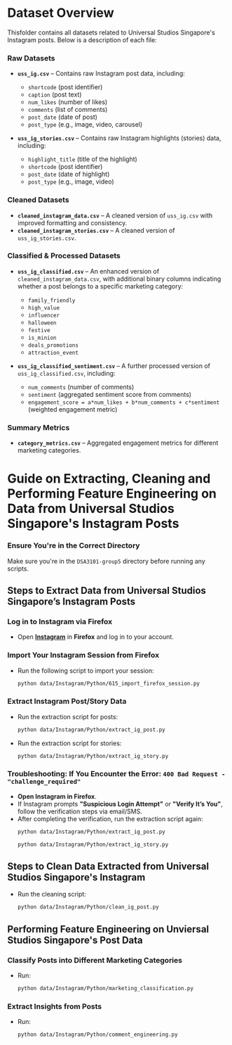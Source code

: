 # Dataset Overview 

Thisfolder contains all datasets related to Universal Studios Singapore's Instagram posts. Below is a description of each file:  

### **Raw Datasets**  
- **`uss_ig.csv`** – Contains raw Instagram post data, including:  
  - `shortcode` (post identifier)  
  - `caption` (post text)  
  - `num_likes` (number of likes)  
  - `comments` (list of comments)  
  - `post_date` (date of post)  
  - `post_type` (e.g., image, video, carousel)  

- **`uss_ig_stories.csv`** – Contains raw Instagram highlights (stories) data, including:  
  - `highlight_title` (title of the highlight)  
  - `shortcode` (post identifier)  
  - `post_date` (date of highlight)  
  - `post_type` (e.g., image, video)  

### **Cleaned Datasets**  
- **`cleaned_instagram_data.csv`** – A cleaned version of `uss_ig.csv` with improved formatting and consistency.  
- **`cleaned_instagram_stories.csv`** – A cleaned version of `uss_ig_stories.csv`.  

### **Classified & Processed Datasets**  
- **`uss_ig_classified.csv`** – An enhanced version of `cleaned_instagram_data.csv`, with additional binary columns indicating whether a post belongs to a specific marketing category:  
  - `family_friendly`  
  - `high_value`
  - `influencer`
  - `halloween`
  - `festive`
  - `is_minion`
  - `deals_promotions`
  - `attraction_event`  

- **`uss_ig_classified_sentiment.csv`** – A further processed version of `uss_ig_classified.csv`, including:  
  - `num_comments` (number of comments)  
  - `sentiment` (aggregated sentiment score from comments)  
  - `engagement_score = a*num_likes + b*num_comments + c*sentiment` (weighted engagement metric)  

### **Summary Metrics**  
- **`category_metrics.csv`** – Aggregated engagement metrics for different marketing categories.  


# Guide on Extracting, Cleaning and Performing Feature Engineering on Data from Universal Studios Singapore's Instagram Posts

### Ensure You're in the Correct Directory  
Make sure you're in the `DSA3101-group5` directory before running any scripts.  

## Steps to Extract Data from Universal Studios Singapore’s Instagram Posts  

### Log in to Instagram via Firefox  
- Open **[Instagram](https://www.instagram.com/)** in **Firefox** and log in to your account.  

### Import Your Instagram Session from Firefox
- Run the following script to import your session:  
    ```bash
    python data/Instagram/Python/615_import_firefox_session.py
    ```
### Extract Instagram Post/Story Data 
- Run the extraction script for posts:
    ```bash
    python data/Instagram/Python/extract_ig_post.py
    ```
- Run the extraction script for stories:
    ```bash
    python data/Instagram/Python/extract_ig_story.py
    ```

### Troubleshooting: If You Encounter the Error: `400 Bad Request - "challenge_required"`
- **Open Instagram in Firefox**.
- If Instagram prompts **"Suspicious Login Attempt"** or **"Verify It’s You"**, follow the verification steps via email/SMS.
- After completing the verification, run the extraction script again:
    ```bash
    python data/Instagram/Python/extract_ig_post.py
    ```
    ```bash
    python data/Instagram/Python/extract_ig_story.py
    ```

## Steps to Clean Data Extracted from Universal Studios Singapore's Instagram

- Run the cleaning script:
    ```bash
    python data/Instagram/Python/clean_ig_post.py
    ```

## Performing Feature Engineering on Unviersal Studios Singapore's Post Data

### Classify Posts into Different Marketing Categories
- Run:
    ```bash
    python data/Instagram/Python/marketing_classification.py
    ```

### Extract Insights from Posts
- Run:
    ```bash
    python data/Instagram/Python/comment_engineering.py
    ```


